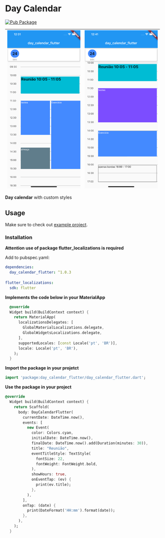 # Day Calendar

[![Pub Package](https://img.shields.io/pub/v/day_calendar_flutter.svg?style=flat-square)](https://pub.dartlang.org/packages/day_calendar_flutter)

| ![github-small](assets/img/readme_1.png) | ![github-small](assets/img/readme_2.png) |
| :------------: | :------------: |
 **Day calendar** with custom styles

## Usage

Make sure to check out [example project](https://github.com/RodolfoBonis/DayCalendar/tree/master/example).

### Installation

**Attention use of package flutter_localizations is required**

Add to pubspec.yaml:

```yaml
dependencies:
  day_calendar_flutter: ^1.0.3

flutter_localizations:
  sdk: flutter
```

**Implements the code below in your MaterialApp**
```dart
  @override
  Widget build(BuildContext context) {
    return MaterialApp(
      localizationsDelegates: [
        GlobalMaterialLocalizations.delegate,
        GlobalWidgetsLocalizations.delegate,
      ],
      supportedLocales: [const Locale('pt', 'BR')],
      locale: Locale('pt', 'BR'),
    );
  }
```

**Import the package in your projetct**

```dart
import 'package:day_calendar_flutter/day_calendar_flutter.dart';
```

**Use the package in your project**

```dart
@override
  Widget build(BuildContext context) {
    return Scaffold(
      body: DayCalendarFlutter(
        currentDate: DateTime.now(),
        events: [
          new Event(
            color: Colors.cyan,
            initialDate: DateTime.now(),
            finalDate: DateTime.now().add(Duration(minutes: 30)),
            title: "Reunião",
            eventTitleStyle: TextStyle(
              fontSize: 22,
              fontWeight: FontWeight.bold,
            ),
            showHours: true,
            onEventTap: (ev) {
              print(ev.title);
            },
          ),
        ],
        onTap: (date) {
          print(DateFormat('HH:mm').format(date));
        },
      ),
    );
  }
```
